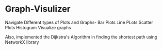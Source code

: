 # Graph-Visulizer
Navigate Different types of Plots and Graphs- 
Bar Plots
Line PLots
Scatter Plots
Histogram
Visualize graphs

Also, implemented the Dijkstra's Algorithm in finding the shortest path using NetworkX library


